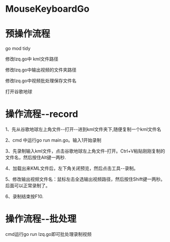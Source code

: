 # MouseKeyboardGo

# 预操作流程

go mod tidy

修改lzq.go中 kml文件路径

修改lzq.go中输出视频的文件夹路径

修改lzq.go中视频批处理保存文件名

打开谷歌地球

# 操作流程--record

1、先从谷歌地球左上角文件--打开--进到kml文件夹下,随便复制一个kml文件名

2、cmd 中运行go run main.go。输入1开始录制

3、先录制输入kml文件，点击谷歌地球左上角文件-打开。Ctrl+V粘贴刚刚复制的文件名，然后按住Alt键一两秒.

4、加载出来KML文件后，左下角关闭预览，然后点击工具--录制。

5、修改输出视频文件名：鼠标左击全选输出视频路径，然后按住Shift键一两秒。后面可以正常录制了。

6、录制结束按F10.

# 操作流程--批处理

cmd运行go run lzq.go即可批处理录制视频

